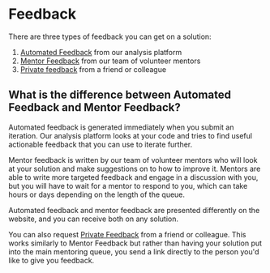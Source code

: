 # Feedback

There are three types of feedback you can get on a solution:

1. [Automated Feedback](/docs/using/feedback/automated) from our analysis platform
2. [Mentor Feedback](/docs/using/feedback/mentor) from our team of volunteer mentors
3. [Private feedback](/docs/using/feedback/private) from a friend or colleague

## What is the difference between Automated Feedback and Mentor Feedback?

Automated feedback is generated immediately when you submit an iteration.
Our analysis platform looks at your code and tries to find useful actionable feedback that you can use to iterate further.

Mentor feedback is written by our team of volunteer mentors who will look at your solution and make suggestions on to how to improve it.
Mentors are able to write more targeted feedback and engage in a discussion with you, but you will have to wait for a mentor to respond to you, which can take hours or days depending on the length of the queue.

Automated feedback and mentor feedback are presented differently on the website, and you can receive both on any solution.

You can also request [Private Feedback](/docs/using/feedback/private) from a friend or colleague.
This works similarly to Mentor Feedback but rather than having your solution put into the main mentoring queue, you send a link directly to the person you'd like to give you feedback.
